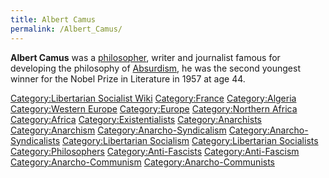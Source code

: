 ```yaml
---
title: Albert Camus
permalink: /Albert_Camus/
---
```


**Albert Camus** was a [philosopher](Philosophy "wikilink"), writer and
journalist famous for developing the philosophy of
[Absurdism](Absurdism "wikilink"), he was the second youngest winner for
the Nobel Prize in Literature in 1957 at age 44.

[Category:Libertarian Socialist
Wiki](Category:Libertarian_Socialist_Wiki "wikilink")
[Category:France](Category:France "wikilink")
[Category:Algeria](Category:Algeria "wikilink") [Category:Western
Europe](Category:Western_Europe "wikilink")
[Category:Europe](Category:Europe "wikilink") [Category:Northern
Africa](Category:Northern_Africa "wikilink")
[Category:Africa](Category:Africa "wikilink")
[Category:Existentialists](Category:Existentialists "wikilink")
[Category:Anarchists](Category:Anarchists "wikilink")
[Category:Anarchism](Category:Anarchism "wikilink")
[Category:Anarcho-Syndicalism](Category:Anarcho-Syndicalism "wikilink")
[Category:Anarcho-Syndicalists](Category:Anarcho-Syndicalists "wikilink")
[Category:Libertarian
Socialism](Category:Libertarian_Socialism "wikilink")
[Category:Libertarian
Socialists](Category:Libertarian_Socialists "wikilink")
[Category:Philosophers](Category:Philosophers "wikilink")
[Category:Anti-Fascists](Category:Anti-Fascists "wikilink")
[Category:Anti-Fascism](Category:Anti-Fascism "wikilink")
[Category:Anarcho-Communism](Category:Anarcho-Communism "wikilink")
[Category:Anarcho-Communists](Category:Anarcho-Communists "wikilink")